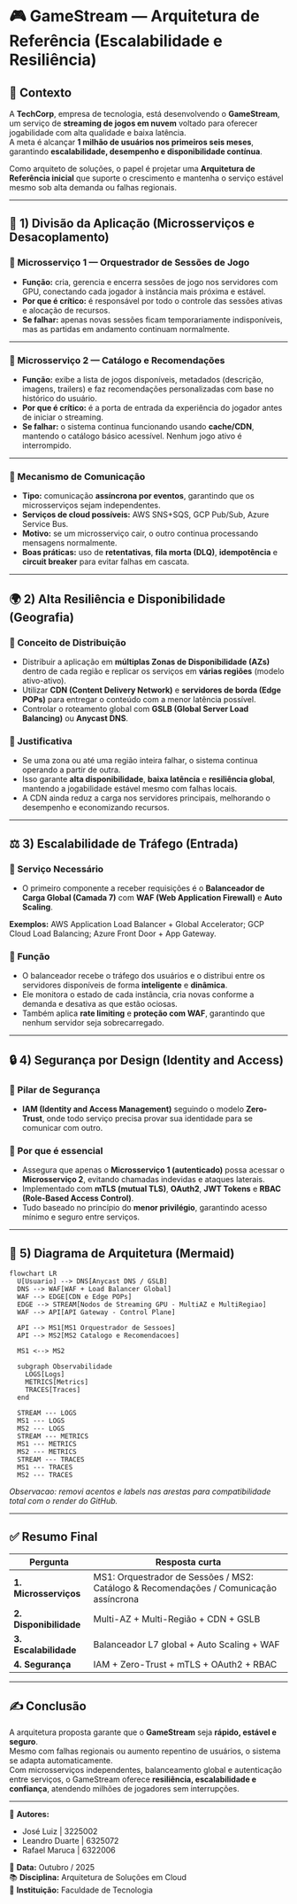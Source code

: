 # 🎮 GameStream — Arquitetura de Referência (Escalabilidade e Resiliência)

## 📘 Contexto

A **TechCorp**, empresa de tecnologia, está desenvolvendo o **GameStream**, um serviço de **streaming de jogos em nuvem** voltado para oferecer jogabilidade com alta qualidade e baixa latência.  
A meta é alcançar **1 milhão de usuários nos primeiros seis meses**, garantindo **escalabilidade, desempenho e disponibilidade contínua**.

Como arquiteto de soluções, o papel é projetar uma **Arquitetura de Referência inicial** que suporte o crescimento e mantenha o serviço estável mesmo sob alta demanda ou falhas regionais.

---

## 🧩 1) Divisão da Aplicação (Microsserviços e Desacoplamento)

### 🔹 Microsserviço 1 — Orquestrador de Sessões de Jogo
- **Função:** cria, gerencia e encerra sessões de jogo nos servidores com GPU, conectando cada jogador à instância mais próxima e estável.  
- **Por que é crítico:** é responsável por todo o controle das sessões ativas e alocação de recursos.  
- **Se falhar:** apenas novas sessões ficam temporariamente indisponíveis, mas as partidas em andamento continuam normalmente.

---

### 🔹 Microsserviço 2 — Catálogo e Recomendações
- **Função:** exibe a lista de jogos disponíveis, metadados (descrição, imagens, trailers) e faz recomendações personalizadas com base no histórico do usuário.  
- **Por que é crítico:** é a porta de entrada da experiência do jogador antes de iniciar o streaming.  
- **Se falhar:** o sistema continua funcionando usando **cache/CDN**, mantendo o catálogo básico acessível. Nenhum jogo ativo é interrompido.

---

### 🔹 Mecanismo de Comunicação
- **Tipo:** comunicação **assíncrona por eventos**, garantindo que os microsserviços sejam independentes.  
- **Serviços de cloud possíveis:** AWS SNS+SQS, GCP Pub/Sub, Azure Service Bus.  
- **Motivo:** se um microsserviço cair, o outro continua processando mensagens normalmente.  
- **Boas práticas:** uso de **retentativas**, **fila morta (DLQ)**, **idempotência** e **circuit breaker** para evitar falhas em cascata.

---

## 🌍 2) Alta Resiliência e Disponibilidade (Geografia)

### 🔹 Conceito de Distribuição
- Distribuir a aplicação em **múltiplas Zonas de Disponibilidade (AZs)** dentro de cada região e replicar os serviços em **várias regiões** (modelo ativo-ativo).  
- Utilizar **CDN (Content Delivery Network)** e **servidores de borda (Edge POPs)** para entregar o conteúdo com a menor latência possível.  
- Controlar o roteamento global com **GSLB (Global Server Load Balancing)** ou **Anycast DNS**.

### 🔹 Justificativa
- Se uma zona ou até uma região inteira falhar, o sistema continua operando a partir de outra.  
- Isso garante **alta disponibilidade**, **baixa latência** e **resiliência global**, mantendo a jogabilidade estável mesmo com falhas locais.  
- A CDN ainda reduz a carga nos servidores principais, melhorando o desempenho e economizando recursos.

---

## ⚖️ 3) Escalabilidade de Tráfego (Entrada)

### 🔹 Serviço Necessário
- O primeiro componente a receber requisições é o **Balanceador de Carga Global (Camada 7)** com **WAF (Web Application Firewall)** e **Auto Scaling**.

**Exemplos:** AWS Application Load Balancer + Global Accelerator; GCP Cloud Load Balancing; Azure Front Door + App Gateway.

### 🔹 Função
- O balanceador recebe o tráfego dos usuários e o distribui entre os servidores disponíveis de forma **inteligente** e **dinâmica**.  
- Ele monitora o estado de cada instância, cria novas conforme a demanda e desativa as que estão ociosas.  
- Também aplica **rate limiting** e **proteção com WAF**, garantindo que nenhum servidor seja sobrecarregado.

---

## 🔒 4) Segurança por Design (Identity and Access)

### 🔹 Pilar de Segurança
- **IAM (Identity and Access Management)** seguindo o modelo **Zero-Trust**, onde todo serviço precisa provar sua identidade para se comunicar com outro.

### 🔹 Por que é essencial
- Assegura que apenas o **Microsserviço 1 (autenticado)** possa acessar o **Microsserviço 2**, evitando chamadas indevidas e ataques laterais.  
- Implementado com **mTLS (mutual TLS)**, **OAuth2**, **JWT Tokens** e **RBAC (Role-Based Access Control)**.  
- Tudo baseado no princípio do **menor privilégio**, garantindo acesso mínimo e seguro entre serviços.

---

## 🧭 5) Diagrama de Arquitetura (Mermaid)

```mermaid
flowchart LR
  U[Usuario] --> DNS[Anycast DNS / GSLB]
  DNS --> WAF[WAF + Load Balancer Global]
  WAF --> EDGE[CDN e Edge POPs]
  EDGE --> STREAM[Nodos de Streaming GPU - MultiAZ e MultiRegiao]
  WAF --> API[API Gateway - Control Plane]

  API --> MS1[MS1 Orquestrador de Sessoes]
  API --> MS2[MS2 Catalogo e Recomendacoes]

  MS1 <--> MS2

  subgraph Observabilidade
    LOGS[Logs]
    METRICS[Metrics]
    TRACES[Traces]
  end

  STREAM --- LOGS
  MS1 --- LOGS
  MS2 --- LOGS
  STREAM --- METRICS
  MS1 --- METRICS
  MS2 --- METRICS
  STREAM --- TRACES
  MS1 --- TRACES
  MS2 --- TRACES
```
*Observacao: removi acentos e labels nas arestas para compatibilidade total com o render do GitHub.*

---

## ✅ Resumo Final

| Pergunta | Resposta curta |
|-----------|----------------|
| **1. Microsserviços** | MS1: Orquestrador de Sessões / MS2: Catálogo & Recomendações / Comunicação assíncrona |
| **2. Disponibilidade** | Multi-AZ + Multi-Região + CDN + GSLB |
| **3. Escalabilidade** | Balanceador L7 global + Auto Scaling + WAF |
| **4. Segurança** | IAM + Zero-Trust + mTLS + OAuth2 + RBAC |

---

## ✍️ Conclusão

A arquitetura proposta garante que o **GameStream** seja **rápido, estável e seguro**.  
Mesmo com falhas regionais ou aumento repentino de usuários, o sistema se adapta automaticamente.  
Com microsserviços independentes, balanceamento global e autenticação entre serviços, o GameStream oferece **resiliência, escalabilidade e confiança**, atendendo milhões de jogadores sem interrupções.

---

📌 **Autores:**  
- José Luiz      | 3225002
- Leandro Duarte | 6325072
- Rafael Maruca  | 6322006

📅 **Data:** Outubro / 2025  
📚 **Disciplina:** Arquitetura de Soluções em Cloud  
🏫 **Instituição:** Faculdade de Tecnologia
